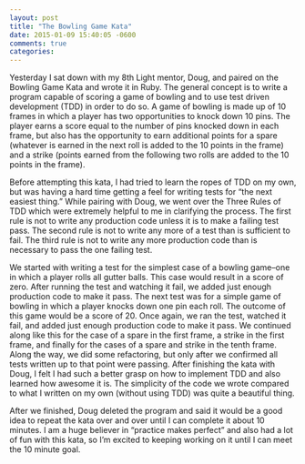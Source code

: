 ```yaml
---
layout: post
title: "The Bowling Game Kata"
date: 2015-01-09 15:40:05 -0600
comments: true
categories:
---
```


Yesterday I sat down with my 8th Light mentor, Doug, and paired on the Bowling Game Kata and wrote it in Ruby. The general concept is to write a program capable of scoring a game of bowling and to use test driven development (TDD) in order to do so. A game of bowling is made up of 10 frames in which a player has two opportunities to knock down 10 pins. The player earns a score equal to the number of pins knocked down in each frame, but also has the opportunity to earn additional points for a spare (whatever is earned in the next roll is added to the 10 points in the frame) and a strike (points earned from the following two rolls are added to the 10 points in the frame).
<!--more-->
Before attempting this kata, I had tried to learn the ropes of TDD on my own, but was having a hard time getting a feel for writing tests for “the next easiest thing.” While pairing with Doug, we went over the Three Rules of TDD which were extremely helpful to me in clarifying the process. The first rule is not to write any production code unless it is to make a failing test pass. The second rule is not to write any more of a test than is sufficient to fail. The third rule is not to write any more production code than is necessary to pass the one failing test.

We started with writing a test for the simplest case of a bowling game–one in which a player rolls all gutter balls. This case would result in a score of zero. After running the test and watching it fail, we added just enough production code to make it pass. The next test was for a simple game of bowling in which a player knocks down one pin each roll. The outcome of this game would be a score of 20. Once again, we ran the test, watched it fail, and added just enough production code to make it pass. We continued along like this for the case of a spare in the first frame, a strike in the first frame, and finally for the cases of a spare and strike in the tenth frame. Along the way, we did some refactoring, but only after we confirmed all tests written up to that point were passing. After finishing the kata with Doug, I felt I had such a better grasp on how to implement TDD and also learned how awesome it is. The simplicity of the code we wrote compared to what I written on my own (without using TDD) was quite a beautiful thing.

After we finished, Doug deleted the program and said it would be a good idea to repeat the kata over and over until I can complete it about 10 minutes. I am a huge believer in “practice makes perfect” and also had a lot of fun with this kata, so I’m excited to keeping working on it until I can meet the 10 minute goal.